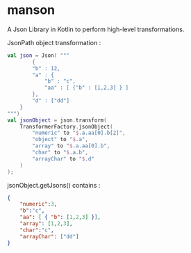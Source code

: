 # manson
A Json Library in Kotlin to perform high-level transformations.

JsonPath object transformation :

```kotlin
val json = Json( """
        {
        "b" : 12,
        "a" : { 
            "b" : "c", 
            "aa" : [ {"b" : [1,2,3] } ]
        }, 
        "d" : ["dd"]
    }
""")
val jsonObject = json.transform(
    TransformerFactory.jsonObject(
        "numeric" to "$.a.aa[0].b[2]",
        "object" to "$.a",
        "array" to "$.a.aa[0].b",
        "char" to "$.a.b",
        "arrayChar" to "$.d"
    )
);

```
jsonObject.getJsons() contains :
```json
{
    "numeric":3,
    "b":"c",
    "aa": [ { "b": [1,2,3] }],
    "array": [1,2,3],
    "char":"c",
    "arrayChar": ["dd"]
}
```

